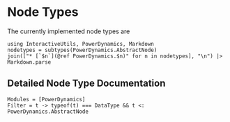 # Node Types

The currently implemented node types are

```@eval
using InteractiveUtils, PowerDynamics, Markdown
nodetypes = subtypes(PowerDynamics.AbstractNode)
join(["* [`$n`](@ref PowerDynamics.$n)" for n in nodetypes], "\n") |> Markdown.parse
```

## Detailed Node Type Documentation

```@autodocs
Modules = [PowerDynamics]
Filter = t -> typeof(t) === DataType && t <: PowerDynamics.AbstractNode
```

